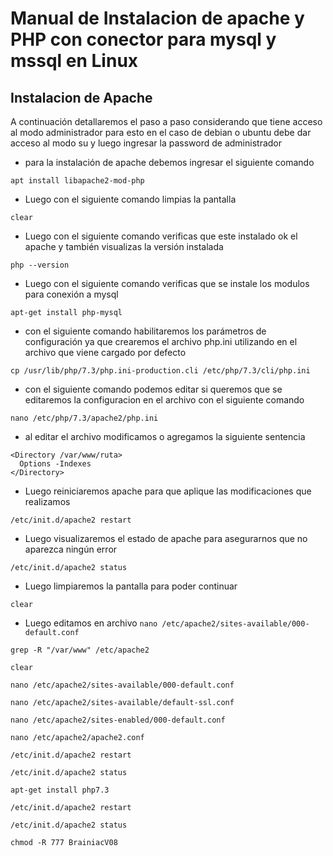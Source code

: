 # Manual de Instalacion de apache y PHP con conector para mysql y mssql en Linux #

## Instalacion de Apache ##

A continuación detallaremos el paso a paso considerando que tiene acceso al modo administrador para esto en el caso de debian o ubuntu debe dar acceso al modo su y luego ingresar la password de administrador

* para la instalación de apache debemos ingresar el siguiente comando

`apt install libapache2-mod-php`

* Luego con el siguiente comando limpias la pantalla

`clear`

* Luego con el siguiente comando verificas que este instalado ok el apache y también visualizas la versión instalada

`php --version`

* Luego con el siguiente comando verificas que se instale los modulos para conexión a mysql

`apt-get install php-mysql`

* con el siguiente comando habilitaremos los parámetros de configuración ya que crearemos el archivo php.ini utilizando en el archivo que viene cargado por defecto

`cp /usr/lib/php/7.3/php.ini-production.cli /etc/php/7.3/cli/php.ini`

* con el siguiente comando podemos editar si queremos que se editaremos la configuracion en el archivo con el siguiente comando

`nano /etc/php/7.3/apache2/php.ini`

* al editar el archivo modificamos o agregamos la siguiente sentencia
```
<Directory /var/www/ruta>
  Options -Indexes
</Directory>
```

* Luego reiniciaremos apache para que aplique las modificaciones que realizamos

`/etc/init.d/apache2 restart`

* Luego visualizaremos el estado de apache para asegurarnos que no aparezca ningún error

`/etc/init.d/apache2 status`

* Luego limpiaremos la pantalla para poder continuar

`clear`

* Luego editamos en archivo 
`nano /etc/apache2/sites-available/000-default.conf`

`grep -R "/var/www" /etc/apache2`

`clear`

`nano /etc/apache2/sites-available/000-default.conf`

`nano /etc/apache2/sites-available/default-ssl.conf`

`nano /etc/apache2/sites-enabled/000-default.conf`

`nano /etc/apache2/apache2.conf`

`/etc/init.d/apache2 restart`

`/etc/init.d/apache2 status`

`apt-get install php7.3`

`/etc/init.d/apache2 restart`

`/etc/init.d/apache2 status`

`chmod -R 777 BrainiacV08`
